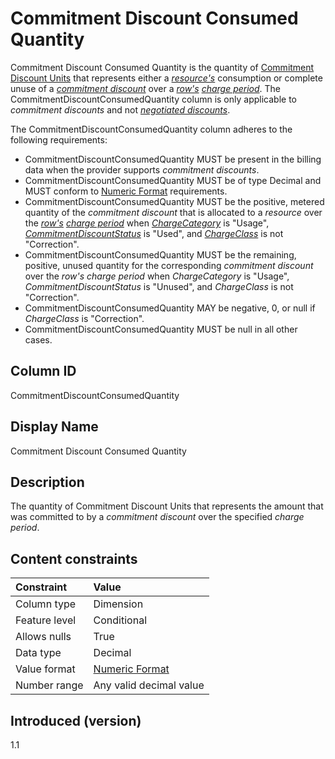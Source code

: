 # Commitment Discount Consumed Quantity

Commitment Discount Consumed Quantity is the quantity of [Commitment Discount Units](#commitmentdiscountunit) that represents either a [*resource's*](#glossary:resource) consumption or complete unuse of a [*commitment discount*](#glossary:commitment-discount) over a [*row's*](#glossary:row) [*charge period*](#glossary:chargeperiod). The CommitmentDiscountConsumedQuantity column is only applicable to *commitment discounts* and not [*negotiated discounts*](#glossary:negotiated-discount).

The CommitmentDiscountConsumedQuantity column adheres to the following requirements:

* CommitmentDiscountConsumedQuantity MUST be present in the billing data when the provider supports *commitment discounts*.
* CommitmentDiscountConsumedQuantity MUST be of type Decimal and MUST conform to [Numeric Format](#numericformat) requirements.
* CommitmentDiscountConsumedQuantity MUST be the positive, metered quantity of the *commitment discount* that is allocated to a *resource* over the [*row's*](#glossary:row) [*charge period*](#glossary:chargeperiod) when [*ChargeCategory*](#chargecategory) is "Usage", [*CommitmentDiscountStatus*](#commitmentdiscountstatus) is "Used", and [*ChargeClass*](#chargeclass) is not "Correction".
* CommitmentDiscountConsumedQuantity MUST be the remaining, positive, unused quantity for the corresponding *commitment discount* over the *row's* *charge period* when *ChargeCategory* is "Usage", *CommitmentDiscountStatus* is "Unused", and *ChargeClass* is not "Correction".
* CommitmentDiscountConsumedQuantity MAY be negative, 0, or null if *ChargeClass* is "Correction".
* CommitmentDiscountConsumedQuantity MUST be null in all other cases.

## Column ID

CommitmentDiscountConsumedQuantity

## Display Name

Commitment Discount Consumed Quantity

## Description

The quantity of Commitment Discount Units that represents the amount that was committed to by a *commitment discount* over the specified *charge period*.

## Content constraints

| Constraint      | Value            |
|:----------------|:-----------------|
| Column type     | Dimension        |
| Feature level   | Conditional      |
| Allows nulls    | True             |
| Data type       | Decimal          |
| Value format    | [Numeric Format](#numericformat) |
| Number range    | Any valid decimal value |

## Introduced (version)

1.1
